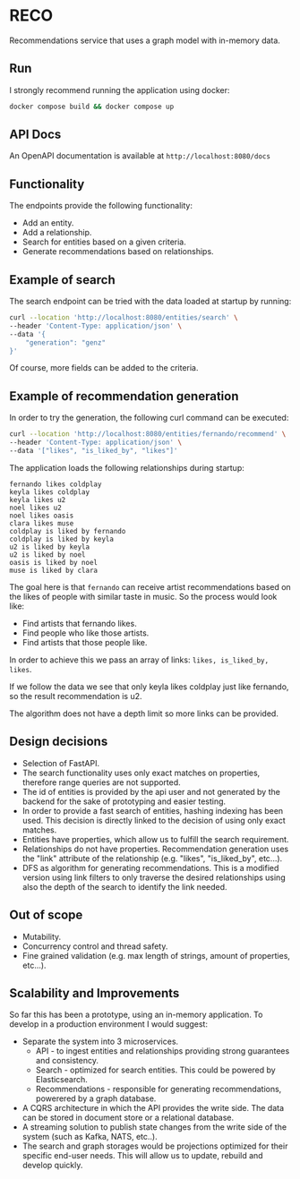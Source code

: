 # RECO

Recommendations service that uses a graph model with in-memory data.

## Run

I strongly recommend running the application using docker:

```bash
docker compose build && docker compose up
```

## API Docs

An OpenAPI documentation is available at `http://localhost:8080/docs`

## Functionality

The endpoints provide the following functionality:
* Add an entity.
* Add a relationship.
* Search for entities based on a given criteria.
* Generate recommendations based on relationships.

## Example of search

The search endpoint can be tried with the data loaded at startup by running:

```bash
curl --location 'http://localhost:8080/entities/search' \
--header 'Content-Type: application/json' \
--data '{
    "generation": "genz"
}'
```

Of course, more fields can be added to the criteria.

## Example of recommendation generation

In order to try the generation, the following curl command can be executed:

```bash
curl --location 'http://localhost:8080/entities/fernando/recommend' \
--header 'Content-Type: application/json' \
--data '["likes", "is_liked_by", "likes"]'
```

The application loads the following relationships during startup:

```
fernando likes coldplay
keyla likes coldplay
keyla likes u2
noel likes u2
noel likes oasis
clara likes muse
coldplay is liked by fernando
coldplay is liked by keyla
u2 is liked by keyla
u2 is liked by noel
oasis is liked by noel
muse is liked by clara
```

The goal here is that `fernando` can receive artist recommendations based on the likes of people with similar taste in music. So the process would look like:

* Find artists that fernando likes.
* Find people who like those artists.
* Find artists that those people like.

In order to achieve this we pass an array of links: `likes, is_liked_by, likes`.

If we follow the data we see that only keyla likes coldplay just like fernando, so the result recommendation is u2.

The algorithm does not have a depth limit so more links can be provided.

## Design decisions

* Selection of FastAPI.
* The search functionality uses only exact matches on properties, therefore range queries are not supported.
* The id of entities is provided by the api user and not generated by the backend for the sake of prototyping and easier testing.
* In order to provide a fast search of entities, hashing indexing has been used. This decision is directly linked to the decision of using only exact matches.
* Entities have properties, which allow us to fulfill the search requirement.
* Relationships do not have properties. Recommendation generation uses the "link" attribute of the relationship (e.g. "likes", "is_liked_by", etc...).
* DFS as algorithm for generating recommendations. This is a modified version using link filters to only traverse the desired relationships using also the depth of the search to identify the link needed.

## Out of scope

* Mutability.
* Concurrency control and thread safety.
* Fine grained validation (e.g. max length of strings, amount of properties, etc...).


## Scalability and Improvements

So far this has been a prototype, using an in-memory application. To develop in a production environment I would suggest:

* Separate the system into 3 microservices.
  * API - to ingest entities and relationships providing strong guarantees and consistency.
  * Search - optimized for search entities. This could be powered by Elasticsearch.
  * Recommendations - responsible for generating recommendations, powerered by a graph database.
* A CQRS architecture in which the API provides the write side. The data can be stored in document store or a relational database.
* A streaming solution to publish state changes from the write side of the system (such as Kafka, NATS, etc..).
* The search and graph storages would be projections optimized for their specific end-user needs. This will allow us to update, rebuild and develop quickly.

